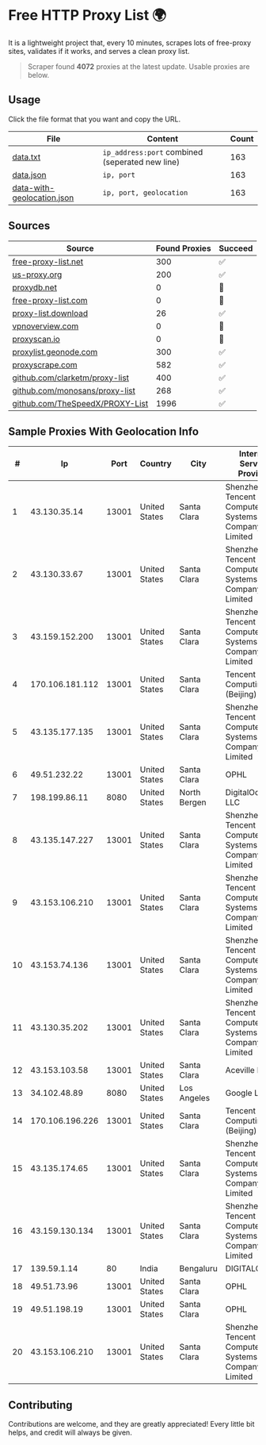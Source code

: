 
# Free HTTP Proxy List 🌍

It is a lightweight project that, every 10 minutes, scrapes lots of free-proxy sites, validates if it works, and serves a clean proxy list.


> Scraper found **4072** proxies at the latest update. Usable proxies are below.

## Usage

Click the file format that you want and copy the URL.


|File|Content|Count|
|----|-------|-----|
|[data.txt](https://raw.githubusercontent.com/themiralay/Proxy-List-World/master/data.txt)|`ip_address:port` combined (seperated new line)|163|
|[data.json](https://raw.githubusercontent.com/themiralay/Proxy-List-World/master/data.json)|`ip, port`|163|
|[data-with-geolocation.json](https://raw.githubusercontent.com/themiralay/Proxy-List-World/master/data-with-geolocation.json)|`ip, port, geolocation`|163|

## Sources

|Source|Found Proxies|Succeed|
|------|-------------|-------|
|[free-proxy-list.net](https://free-proxy-list.net)|300|✅|
|[us-proxy.org](https://www.us-proxy.org)|200|✅|
|[proxydb.net](http://proxydb.net)|0|🚫|
|[free-proxy-list.com](https://free-proxy-list.com/?page=&port=&type%5B%5D=http&type%5B%5D=https&up_time=0&search=Search)|0|🚫|
|[proxy-list.download](https://www.proxy-list.download/HTTP)|26|✅|
|[vpnoverview.com](https://vpnoverview.com/privacy/anonymous-browsing/free-proxy-servers)|0|🚫|
|[proxyscan.io](https://www.proxyscan.io)|0|🚫|
|[proxylist.geonode.com](https://proxylist.geonode.com/api/proxy-list?limit=300&page=1&sort_by=lastChecked&sort_type=desc&protocols=http,https)|300|✅|
|[proxyscrape.com](https://api.proxyscrape.com/v2/?request=displayproxies&protocol=http&timeout=10000&country=all&ssl=all&anonymity=all)|582|✅|
|[github.com/clarketm/proxy-list](https://raw.githubusercontent.com/clarketm/proxy-list/master/proxy-list-raw.txt)|400|✅|
|[github.com/monosans/proxy-list](https://raw.githubusercontent.com/monosans/proxy-list/main/proxies/http.txt)|268|✅|
|[github.com/TheSpeedX/PROXY-List](https://raw.githubusercontent.com/TheSpeedX/PROXY-List/master/http.txt)|1996|✅|


## Sample Proxies With Geolocation Info

|#|Ip|Port|Country|City|Internet Service Provider|
|-|--|----|-------|----|-------------------------|
|1|43.130.35.14|13001|United States|Santa Clara|Shenzhen Tencent Computer Systems Company Limited|
|2|43.130.33.67|13001|United States|Santa Clara|Shenzhen Tencent Computer Systems Company Limited|
|3|43.159.152.200|13001|United States|Santa Clara|Shenzhen Tencent Computer Systems Company Limited|
|4|170.106.181.112|13001|United States|Santa Clara|Tencent Cloud Computing (Beijing) Co|
|5|43.135.177.135|13001|United States|Santa Clara|Shenzhen Tencent Computer Systems Company Limited|
|6|49.51.232.22|13001|United States|Santa Clara|OPHL|
|7|198.199.86.11|8080|United States|North Bergen|DigitalOcean, LLC|
|8|43.135.147.227|13001|United States|Santa Clara|Shenzhen Tencent Computer Systems Company Limited|
|9|43.153.106.210|13001|United States|Santa Clara|Shenzhen Tencent Computer Systems Company Limited|
|10|43.153.74.136|13001|United States|Santa Clara|Shenzhen Tencent Computer Systems Company Limited|
|11|43.130.35.202|13001|United States|Santa Clara|Shenzhen Tencent Computer Systems Company Limited|
|12|43.153.103.58|13001|United States|Santa Clara|Aceville Pte.ltd|
|13|34.102.48.89|8080|United States|Los Angeles|Google LLC|
|14|170.106.196.226|13001|United States|Santa Clara|Tencent Cloud Computing (Beijing) Co|
|15|43.135.174.65|13001|United States|Santa Clara|Shenzhen Tencent Computer Systems Company Limited|
|16|43.159.130.134|13001|United States|Santa Clara|Shenzhen Tencent Computer Systems Company Limited|
|17|139.59.1.14|80|India|Bengaluru|DIGITALOCEAN|
|18|49.51.73.96|13001|United States|Santa Clara|OPHL|
|19|49.51.198.19|13001|United States|Santa Clara|OPHL|
|20|43.153.106.210|13001|United States|Santa Clara|Shenzhen Tencent Computer Systems Company Limited|



## Contributing

Contributions are welcome, and they are greatly appreciated! Every
little bit helps, and credit will always be given.

